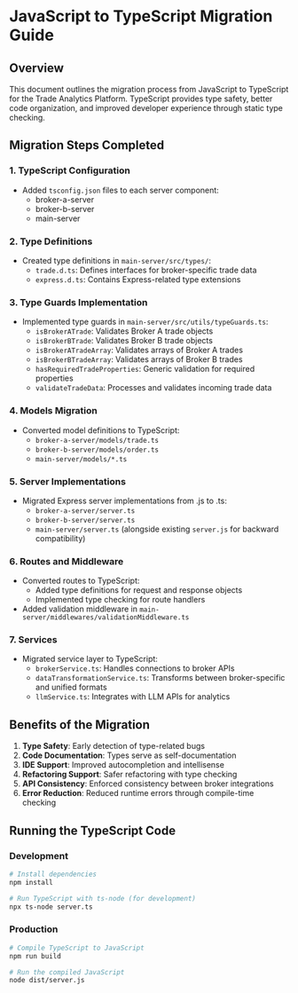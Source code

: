 # JavaScript to TypeScript Migration Guide

## Overview

This document outlines the migration process from JavaScript to TypeScript for the Trade Analytics Platform. TypeScript provides type safety, better code organization, and improved developer experience through static type checking.

## Migration Steps Completed

### 1. TypeScript Configuration

- Added `tsconfig.json` files to each server component:
  - broker-a-server
  - broker-b-server
  - main-server

### 2. Type Definitions

- Created type definitions in `main-server/src/types/`:
  - `trade.d.ts`: Defines interfaces for broker-specific trade data
  - `express.d.ts`: Contains Express-related type extensions

### 3. Type Guards Implementation

- Implemented type guards in `main-server/src/utils/typeGuards.ts`:
  - `isBrokerATrade`: Validates Broker A trade objects
  - `isBrokerBTrade`: Validates Broker B trade objects
  - `isBrokerATradeArray`: Validates arrays of Broker A trades
  - `isBrokerBTradeArray`: Validates arrays of Broker B trades
  - `hasRequiredTradeProperties`: Generic validation for required properties
  - `validateTradeData`: Processes and validates incoming trade data

### 4. Models Migration

- Converted model definitions to TypeScript:
  - `broker-a-server/models/trade.ts`
  - `broker-b-server/models/order.ts`
  - `main-server/models/*.ts`

### 5. Server Implementations

- Migrated Express server implementations from .js to .ts:
  - `broker-a-server/server.ts`
  - `broker-b-server/server.ts`
  - `main-server/server.ts` (alongside existing `server.js` for backward compatibility)

### 6. Routes and Middleware

- Converted routes to TypeScript:
  - Added type definitions for request and response objects
  - Implemented type checking for route handlers
- Added validation middleware in `main-server/middlewares/validationMiddleware.ts`

### 7. Services

- Migrated service layer to TypeScript:
  - `brokerService.ts`: Handles connections to broker APIs
  - `dataTransformationService.ts`: Transforms between broker-specific and unified formats
  - `llmService.ts`: Integrates with LLM APIs for analytics

## Benefits of the Migration

1. **Type Safety**: Early detection of type-related bugs
2. **Code Documentation**: Types serve as self-documentation
3. **IDE Support**: Improved autocompletion and intellisense
4. **Refactoring Support**: Safer refactoring with type checking
5. **API Consistency**: Enforced consistency between broker integrations
6. **Error Reduction**: Reduced runtime errors through compile-time checking

## Running the TypeScript Code

### Development

```bash
# Install dependencies
npm install

# Run TypeScript with ts-node (for development)
npx ts-node server.ts
```

### Production

```bash
# Compile TypeScript to JavaScript
npm run build

# Run the compiled JavaScript
node dist/server.js
```

